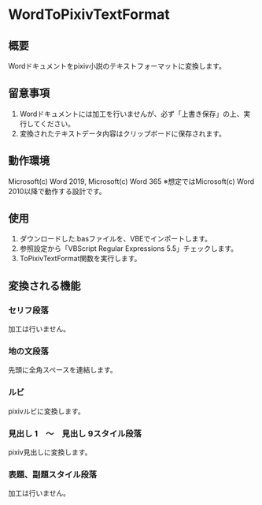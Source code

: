 # WordToPixivTextFormat

## 概要
Wordドキュメントをpixiv小説のテキストフォーマットに変換します。

## 留意事項
1. Wordドキュメントには加工を行いませんが、必ず「上書き保存」の上、実行してください。
2. 変換されたテキストデータ内容はクリップボードに保存されます。

## 動作環境
Microsoft(c) Word 2019, Microsoft(c) Word 365
※想定ではMicrosoft(c)  Word 2010以降で動作する設計です。

## 使用
1. ダウンロードした.basファイルを、VBEでインポートします。
2. 参照設定から「VBScript Regular Expressions 5.5」チェックします。
3. ToPixivTextFormat関数を実行します。

## 変換される機能
### セリフ段落
加工は行いません。

### 地の文段落
先頭に全角スペースを連結します。

### ルビ
pixivルビに変換します。

### 見出し 1　～　見出し 9スタイル段落
pixiv見出しに変換します。

### 表題、副題スタイル段落
加工は行いません。
